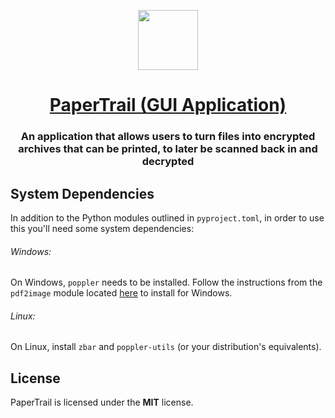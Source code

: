 <p align="center">
  <a href="https://github.com/papertrail-app/papertrail-gui">
    <img src="https://avatars.githubusercontent.com/u/161344602?s=200&v=4" height="96">
    <h1 align="center">PaperTrail (GUI Application)</h1>
  </a>
</p>

<h3 align="center">
  An application that allows users to turn files into encrypted archives that can be printed, to later be scanned back in and decrypted
</h3>

<!-- <p align="center">
    <a href="link"><strong>Title</strong></a>  ·
    <a href="link"><strong>Title</strong></a>  ·
    <a href="link"><strong>Title</strong></a>  ·
    <a href="link"><strong>Title</strong></a> 
</p>
<br/> -->

<!-- Instructions on how to try the application out -->

## System Dependencies

In addition to the Python modules outlined in `pyproject.toml`, in order to use this you'll need some system dependencies:

###### Windows:

On Windows, `poppler` needs to be installed. Follow the instructions from the `pdf2image` module located [here](https://pypi.org/project/pdf2image/) to install for Windows.

###### Linux:

On Linux, install `zbar` and `poppler-utils` (or your distribution's equivalents). 

## License

PaperTrail is licensed under the **MIT** license.
